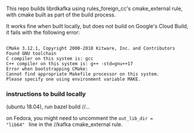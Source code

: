 This repo builds librdkafka using rules_foreign_cc's cmake_external rule, with cmake built as part of the build process.

It works fine when built locally, but does not build on Google's Cloud Build, it fails with the following error:

<code>
CMake 3.12.1, Copyright 2000-2018 Kitware, Inc. and Contributors
Found GNU toolchain
C compiler on this system is: gcc
C++ compiler on this system is: g++ -std=gnu++17
Error when bootstrapping CMake:
Cannot find appropriate Makefile processor on this system.
Please specify one using environment variable MAKE.
</code>
<h3>instructions to build locally</h3>

(ubuntu 18.04), run bazel build //...

on Fedora, you might need to uncomment the <code>out_lib_dir = "lib64" </code> line in the //kafka cmake_external rule.

